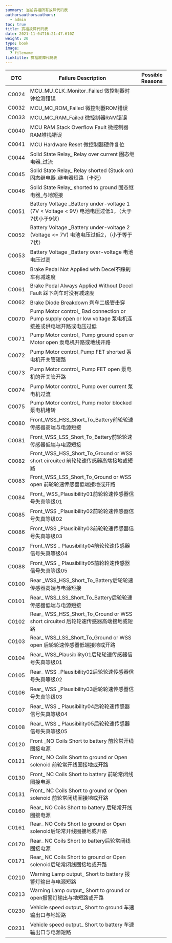 ```yaml
---
summary: 当前赛福所有故障代码表
authorsauthorsauthors:
  - admin
toc: true
title: 赛福故障代码表
date: 2021-11-04T16:21:47.610Z
weight: 20
type: book
image:
  ? filename
linktitle: 赛福故障代码表
---
```



| **DTC** | **Failure Description**                                                                 | Possible Reasons |
| ------- | --------------------------------------------------------------------------------------- | ---------------- |
| C0024   | MCU_MU_CLK_Monitor_Failed 微控制器时钟检测错误                                                    |                  |
| C0032   | MCU_MC_ROM_Failed 微控制器ROM错误                                                             |                  |
| C0033   | MCU_MC_RAM_Failed 微控制器RAM错误                                                             |                  |
| C0040   | MCU RAM Stack Overflow Fault 微控制器RAM堆栈错误                                                |                  |
| C0041   | MCU Hardware Reset 微控制器硬件复位                                                             |                  |
| C0044   | Solid State Relay\_ Relay over current 固态继电器\_过流                                        |                  |
| C0045   | Solid State Relay\_ Relay shorted (Stuck on) 固态继电器\_继电器短路（卡死）                           |                  |
| C0046   | Solid State Relay\_ shorted to ground 固态继电器\_与地短接                                       |                  |
| C0051   | Battery Voltage _Battery under-voltage 1 (7V < Voltage < 9V)  电池电压过低1，（大于7伏小于9伏）        |                  |
| C0052   | Battery Voltage _Battery under-voltage 2 (Voltage <= 7V)  电池电压过低2，（小于等于7伏）              |                  |
| C0053   | Battery Voltage _Battery over-voltage 电池电压过高                                            |                  |
| C0060   | Brake Pedal Not Applied with Decel不踩刹车有减速度                                              |                  |
| C0061   | Brake Pedal Always Applied Without Decel Fault 踩下刹车时没有减速度                               |                  |
| C0062   | Brake Diode Breakdown 刹车二极管击穿                                                           |                  |
| C0070   | Pump Motor control_ Bad connection or Pump supply open or low voltage 泵电机连接差或供电端开路或电压过低 |                  |
| C0071   | Pump Motor control_ Pump ground open or Motor open 泵电机开路或地线开路                           |                  |
| C0072   | Pump Motor control_Pump FET shorted 泵电机开关管短路                                            |                  |
| C0073   | Pump Motor control_ Pump FET open 泵电机的开关管开路                                             |                  |
| C0074   | Pump Motor control_ Pump over current 泵电机过流                                             |                  |
| C0075   | Pump Motor control_ Pump motor blocked 泵电机堵转                                            |                  |
| C0080   | Front_WSS_HSS_Short_To_Battery前轮轮速传感器高端与电源短接                                            |                  |
| C0081   | Front_WSS_LSS_Short_To_Battery前轮轮速传感器低端与电源短接                                            |                  |
| C0082   | Front_WSS_HSS_Short_To_Ground or WSS short circuited 前轮轮速传感器高端接地或短路                     |                  |
| C0083   | Front_WSS_LSS_Short_To_Ground or WSS open  前轮轮速传感器低端接地或开路                               |                  |
| C0084   | Front_ WSS_Plausibility01前轮轮速传感器信号失真等级01                                                |                  |
| C0085   | Front_WSS _Plausibility02前轮轮速传感器信号失真等级02                                                |                  |
| C0086   | Front_WSS _Plausibility03前轮轮速传感器信号失真等级03                                                |                  |
| C0087   | Front\_WSS \_ Plausibility04前轮轮速传感器信号失真等级04                                             |                  |
| C0088   | Front\_WSS \_ Plausibility05前轮轮速传感器信号失真等级05                                             |                  |
| C0100   | Rear _WSS_HSS_Short_To_Battery后轮轮速传感器高端与电源短接                                            |                  |
| C0101   | Rear_ WSS_LSS_Short_To_Battery后轮轮速传感器低端与电源短接                                            |                  |
| C0102   | Rear_ WSS_HSS_Short_To_Ground or WSS short circuited 后轮轮速传感器高端接地或短路                     |                  |
| C0103   | Rear_ WSS_LSS_Short_To_Ground or WSS open 后轮轮速传感器低端接地或开路                                |                  |
| C0104   | Rear_ WSS_Plausibility01后轮轮速传感器信号失真等级01                                                 |                  |
| C0105   | Rear_ WSS _Plausibility02后轮轮速传感器信号失真等级02                                                |                  |
| C0106   | Rear_ WSS _Plausibility03后轮轮速传感器信号失真等级03                                                |                  |
| C0107   | Rear\_ WSS \_ Plausibility04后轮轮速传感器信号失真等级04                                             |                  |
| C0108   | Rear\_ WSS \_ Plausibility05后轮轮速传感器信号失真等级05                                             |                  |
| C0120   | Front _NO Coils Short to battery 前轮常开线圈接电源                                              |                  |
| C0121   | Front_ NO Coils Short to ground or Open solenoid 前轮常开线圈接地或开路                            |                  |
| C0130   | Front_ NC Coils Short to battery 前轮常闭线圈接电源                                              |                  |
| C0131   | Front_ NC Coils Short to ground or Open solenoid 前轮常闭线圈接地或开路                            |                  |
| C0160   | Rear_ NO Coils Short to battery 后轮常开线圈接电源                                               |                  |
| C0161   | Rear_ NO Coils Short to ground or Open solenoid后轮常开线圈接地或开路                              |                  |
| C0170   | Rear_ NC Coils Short to battery后轮常闭线圈接电源                                                |                  |
| C0171   | Rear_ NC Coils Short to ground or Open solenoid后轮常闭线圈接地或开路                              |                  |
| C0210   | Warning Lamp output_ Short to battery 报警灯输出与电源短路                                        |                  |
| C0213   | Warning Lamp output_ Short to ground or open报警灯输出与地短路或开路                                |                  |
| C0230   | Vehicle speed output_ Short to ground 车速输出口与地短路                                         |                  |
| C0231   | Vehicle speed output_ Short to battery 车速输出口与电源短路                                       |                  |